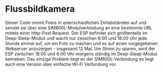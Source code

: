 # Flussbildkamera
Dieser Code nimmt Fotos in unterschiedlichen Zeitabständen auf und sendet sie über eine SIM800L-Modulverbindung an eine bestimmte URL mittels einer Http-Post Request. Der ESP befindet sich größtenteils im Deep-Sleep-Modus und wacht nur zwischen 6:00 und 18:00 Uhr jede Stunde einmal auf, um ein Foto zu machen und es auf einen vorgegebenen Webserver anzuzeigen - insgesamt 12 Mal. Um Strom zu sparen, wird der ESP zwischen 18:00 und 6:00 Uhr morgens ständig im Deep-Sleep-Modus betrieben. 
Das einzige Problem liegt an der SIM800L-Verbindung es liegt auch eine Version über einfache Wi-Fi Verbindung vor.
